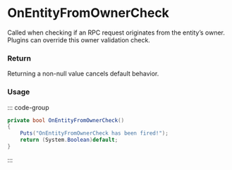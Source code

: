 # OnEntityFromOwnerCheck
<Badge type="info" text="Entity"/><Badge type="danger" text="Carbon Compatible"/><Badge type="warning" text="Oxide Compatible"/>
Called when checking if an RPC request originates from the entity’s owner. Plugins can override this owner validation check.

### Return
Returning a non-null value cancels default behavior.

### Usage
::: code-group
```csharp [Example]
private bool OnEntityFromOwnerCheck()
{
	Puts("OnEntityFromOwnerCheck has been fired!");
	return (System.Boolean)default;
}
```
:::
